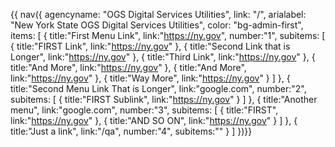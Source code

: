 {{ nav({ 
    agencyname: "OGS Digital Services Utilities",
    link: "/",
    arialabel: "New York State OGS Digital Services Utilities",
    color: "bg-admin-first",
    items: [
      {
        title:"First Menu Link",
        link:"https://ny.gov",
        number:"1",
        subitems: [
          {
            title:"FIRST Link",
            link:"https://ny.gov"
          },
          {
            title:"Second Link that is Longer",
            link:"https://ny.gov"
          },
          {
            title:"Third Link",
            link:"https://ny.gov"
          },
          {
            title:"And More",
            link:"https://ny.gov"
          },
          {
            title:"And More",
            link:"https://ny.gov"
          },
          {
            title:"Way More",
            link:"https://ny.gov"
          }
        ]
      },
      {
        title:"Second Menu Link That is Longer",
        link:"google.com",
        number:"2",
        subitems: [
          {
            title:"FIRST Sublink",
            link:"https://ny.gov"
          }
        ]
      },
      {
        title:"Another menu",
        link:"google.com",
        number:"3",
        subitems: [
          {
            title:"FIRST",
            link:"https://ny.gov"
          },
          {
            title:"AND SO ON",
            link:"https://ny.gov"
          }
        ]
      },
      {
        title:"Just a link",
        link:"/qa",
        number:"4",
        subitems:""
      }
    ]
      })}}